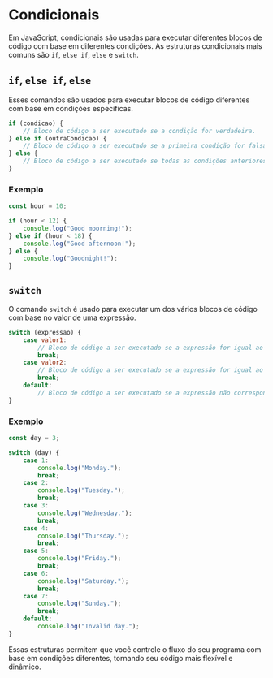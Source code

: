 # Condicionais

Em JavaScript, condicionais são usadas para executar diferentes blocos de código com base em diferentes condições. As estruturas condicionais mais comuns são `if`, `else if`, `else` e `switch`.

## `if`, `else if`, `else`

Esses comandos são usados para executar blocos de código diferentes com base em condições específicas.

```JavaScript
if (condicao) {
    // Bloco de código a ser executado se a condição for verdadeira.
} else if (outraCondicao) {
    // Bloco de código a ser executado se a primeira condição for falsa e esta condição for verdadeira.
} else {
    // Bloco de código a ser executado se todas as condições anteriores forem falsas.
}
```

### Exemplo

```JavaScript
const hour = 10;

if (hour < 12) {
    console.log("Good moorning!");
} else if (hour < 18) {
    console.log("Good afternoon!");
} else {
    console.log("Goodnight!");
}
```

## `switch`

O comando `switch` é usado para executar um dos vários blocos de código com base no valor de uma expressão.

```JavaScript
switch (expressao) {
    case valor1:
        // Bloco de código a ser executado se a expressão for igual ao valor1.
        break;
    case valor2:
        // Bloco de código a ser executado se a expressão for igual ao valor2.
        break;
    default:
        // Bloco de código a ser executado se a expressão não corresponder a nenhum dos valores anteriores.
}
```

### Exemplo

```JavaScript
const day = 3;

switch (day) {
    case 1:
        console.log("Monday.");
        break;
    case 2:
        console.log("Tuesday.");
        break;
    case 3:
        console.log("Wednesday.");
        break;
    case 4:
        console.log("Thursday.");
        break;
    case 5:
        console.log("Friday.");
        break;
    case 6:
        console.log("Saturday.");
        break;
    case 7:
        console.log("Sunday.");
        break;
    default:
        console.log("Invalid day.");
}
```

Essas estruturas permitem que você controle o fluxo do seu programa com base em condições diferentes, tornando seu código mais flexível e dinâmico.